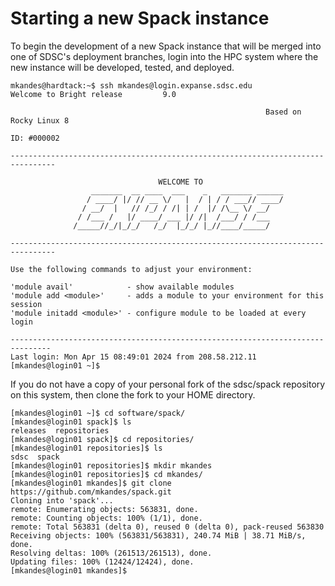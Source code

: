 # Starting a new Spack instance

To begin the development of a new Spack instance that will be merged into one of SDSC's deployment branches, login into the HPC system where the new instance will be developed, tested, and deployed. 

```
mkandes@hardtack:~$ ssh mkandes@login.expanse.sdsc.edu
Welcome to Bright release         9.0

                                                         Based on Rocky Linux 8
                                                                    ID: #000002

--------------------------------------------------------------------------------

                                 WELCOME TO
                  _______  __ ____  ___    _   _______ ______
                 / ____/ |/ // __ \/   |  / | / / ___// ____/
                / __/  |   // /_/ / /| | /  |/ /\__ \/ __/
               / /___ /   |/ ____/ ___ |/ /|  /___/ / /___
              /_____//_/|_/_/   /_/  |_/_/ |_//____/_____/

--------------------------------------------------------------------------------

Use the following commands to adjust your environment:

'module avail'            - show available modules
'module add <module>'     - adds a module to your environment for this session
'module initadd <module>' - configure module to be loaded at every login

-------------------------------------------------------------------------------
Last login: Mon Apr 15 08:49:01 2024 from 208.58.212.11
[mkandes@login01 ~]$
```

If you do not have a copy of your personal fork of the sdsc/spack repository on this system, then clone the fork to your HOME directory.

```
[mkandes@login01 ~]$ cd software/spack/
[mkandes@login01 spack]$ ls
releases  repositories
[mkandes@login01 spack]$ cd repositories/
[mkandes@login01 repositories]$ ls
sdsc  spack
[mkandes@login01 repositories]$ mkdir mkandes
[mkandes@login01 repositories]$ cd mkandes/
[mkandes@login01 mkandes]$ git clone https://github.com/mkandes/spack.git
Cloning into 'spack'...
remote: Enumerating objects: 563831, done.
remote: Counting objects: 100% (1/1), done.
remote: Total 563831 (delta 0), reused 0 (delta 0), pack-reused 563830
Receiving objects: 100% (563831/563831), 240.74 MiB | 38.71 MiB/s, done.
Resolving deltas: 100% (261513/261513), done.
Updating files: 100% (12424/12424), done.
[mkandes@login01 mkandes]$
```
